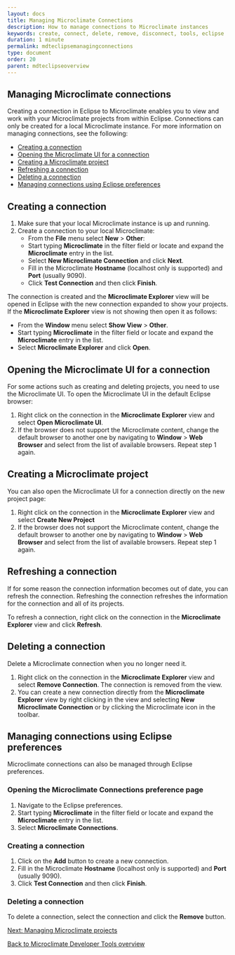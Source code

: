 ```yaml
---
layout: docs
title: Managing Microclimate Connections
description: How to manage connections to Microclimate instances
keywords: create, connect, delete, remove, disconnect, tools, eclipse
duration: 1 minute
permalink: mdteclipsemanagingconnections
type: document
order: 20
parent: mdteclipseoverview
---
```


## Managing Microclimate connections

Creating a connection in Eclipse to Microclimate enables you to view and work with your Microclimate projects from within Eclipse. Connections can only be created for a local Microclimate instance. For more information on managing connections, see the following:

* [Creating a connection](#creating-a-connection)
* [Opening the Microclimate UI for a connection](#opening-the-microclimate-ui-for-a-connection)
* [Creating a Microclimate project](#creating-a-microclimate-project)
* [Refreshing a connection](#refreshing-a-connection)
* [Deleting a connection](#deleting-a-connection)
* [Managing connections using Eclipse preferences](#managing-connections-using-eclipse-preferences)

## Creating a connection

1. Make sure that your local Microclimate instance is up and running.
2. Create a connection to your local Microclimate:
    - From the **File** menu select **New** > **Other**:
	- Start typing **Microclimate** in the filter field or locate and expand the **Microclimate** entry in the list.
	- Select **New Microclimate Connection** and click **Next**.
    - Fill in the Microclimate **Hostname** (localhost only is supported) and **Port** (usually 9090).
    - Click **Test Connection** and then click **Finish**.

The connection is created and the **Microclimate Explorer** view will be opened in Eclipse with the new connection expanded to show your projects. If the **Microclimate Explorer** view is not showing then open it as follows:

- From the **Window** menu select **Show View** > **Other**.
- Start typing **Microclimate** in the filter field or locate and expand the **Microclimate** entry in the list.
- Select **Microclimate Explorer** and click **Open**.

## Opening the Microclimate UI for a connection

For some actions such as creating and deleting projects, you need to use the Microclimate UI. To open the Microclimate UI in the default Eclipse browser:

1. Right click on the connection in the **Microclimate Explorer** view and select **Open Microclimate UI**.
2. If the browser does not support the Microclimate content, change the default browser to another one by navigating to **Window** > **Web Browser** and select from the list of available browsers. Repeat step 1 again.

## Creating a Microclimate project

You can also open the Microclimate UI for a connection directly on the new project page:

1. Right click on the connection in the **Microclimate Explorer** view and select **Create New Project**
2. If the browser does not support the Microclimate content, change the default browser to another one by navigating to **Window** > **Web Browser** and select from the list of available browsers.  Repeat step 1 again.

## Refreshing a connection

If for some reason the connection information becomes out of date, you can refresh the connection. Refreshing the connection refreshes the information for the connection and all of its projects. 

To refresh a connection, right click on the connection in the **Microclimate Explorer** view and click **Refresh**.

## Deleting a connection

Delete a Microclimate connection when you no longer need it.

1. Right click on the connection in the **Microclimate Explorer** view and select **Remove Connection**. The connection is removed from the view.
2. You can create a new connection directly from the **Microclimate Explorer** view by right clicking in the view and selecting **New Microclimate Connection** or by clicking the Microclimate icon in the toolbar.

## Managing connections using Eclipse preferences

Microclimate connections can also be managed through Eclipse preferences.

### Opening the Microclimate Connections preference page

1. Navigate to the Eclipse preferences.
2. Start typing **Microclimate** in the filter field or locate and expand the **Microclimate** entry in the list.
3. Select **Microclimate Connections**.

### Creating a connection

1. Click on the **Add** button to create a new connection.
2. Fill in the Microclimate **Hostname** (localhost only is supported) and **Port** (usually 9090).
3. Click **Test Connection** and then click **Finish**.

### Deleting a connection

To delete a connection, select the connection and click the **Remove** button.

[Next: Managing Microclimate projects](mdteclipsemanagingprojects)

[Back to Microclimate Developer Tools overview](mdteclipseoverview)
